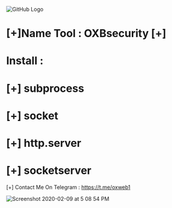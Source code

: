   ![GitHub Logo](https://cdn-icons.flaticon.com/png/128/4494/premium/4494756.png?token=exp=1637521090~hmac=62a64f828d8f183305d208e3fd75879f)

# [+]Name Tool : OXBsecurity [+] 
# Install : 
# [+] subprocess
# [+] socket
# [+] http.server
# [+] socketserver

[+] Contact Me On Telegram  : https://t.me/oxweb1

![Screenshot 2020-02-09 at 5 08 54 PM](https://github.com/OxWeb4/OXBsecurity/blob/main/OXBsecurity.jpeg)

